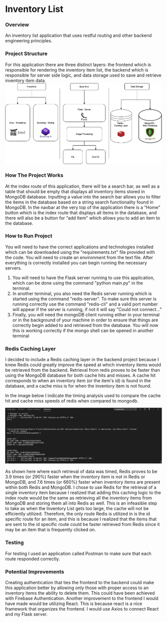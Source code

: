 # Inventory List

### Overview
An inventory list application that uses restful routing and other backend engineering principles.

### Project Structure
For this application there are three distinct layers: the frontend which is responsible for rendering the inventory item list, the backend which is responsible for server side logic, and data storage used to save and retrieve inventory item data.
![Layers of App](docs/appLayers.PNG)

### How The Project Works
At the index route of this application, there will be a search bar, as well as a table that should be empty that displays all inventory items stored in MongoDB database. Inputting a value into the search bar allows you to filter the items in the database based on a string search functionality found in MongoDB. In the navbar at the very top of the application there is a “Home” button which is the index route that displays all items in the database, and there will also be a button for “add Item" which allows you to add an item to the database.

### How to Run Project
You will need to have the correct applications and technologies installed which can be downloaded using the "requirements.txt" file provided with the code. You will need to create an environment from the text file. After everything is correctly installed you can begin running the necessary servers. 
1. You will need to have the Flask server running to use this application, which can be done using the command "python main.py" in the terminal.
2. In another terminal, you also need the Redis server running which is started using the command "redis-server". To make sure this server is running correctly use the command "redis-cli" and a valid port number will appear if the server is running, if not it will say "Could not connect..." 
3. Finally, you will need the mongoDB client running either in your terminal or in the background of your machine in order to ensure that things are correctly begin added to and retrieved from the database. You will now this is working correctly if the mongo shell can be opened in another terminal

### Redis Caching Layer
I decided to include a Redis caching layer in the backend project because I knew Redis could greatly improve the speed at which inventory items would be retrieved from the backend. 
Retrieval from redis proves to be faster than using the MongoDB database for both cache hits and misses. A cache hit corresponds to when an inventory item (or the item's id) is found in the database, and a cache miss is for when the inventory item is not found.

In the image below I indicate the timing analysis used to compare the cache hit and cache miss speeds of redis when compared to mongodb.

![Redis Speed Check](docs/speedCheck.png)

As shown here where each retrieval of data was timed, Redis proves to be 3.9 times (or 290%) faster when the inventory item is not in Redis or MongoDB, and 7.6 times (or 660%) faster when inventory items are present within both Redis and MongoDB.
I chose to use Redis for the retrieval of a single inventory item because I realized that adding this caching logic to the index route would be the same as retrieving all the inventory items from MongoDB and storing them all into Redis as well. This is an infeasible step to take as when the Inventory List gets too large, the cache will not be efficiently utilized.
Therefore, the only route Redis is utilized in is the id specific route for an item, and this is because I realized that the items that are sent to the id specific route could be faster retrieved from Redis since it may be an item that is frequently clicked on.

### Testing
For testing I used an application called Postman to make sure that each route responded correctly.

### Potential Improvements
Creating authentication that ties the frontend to the backend could make this application better by allowing only those with proper access to an inventory items the ability to delete them. This could have been achieved with Firebase Authentication. Another improvement to the frontend I would have made would be utilizing React. This is because react is a nice framework that organizes the frontend. I would use Axios to connect React and my Flask server.



